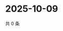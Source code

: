# 2025-10-09

共 0 条

<!-- BEGIN ZHIHUQUESTIONS -->
<!-- 最后更新时间 Thu Oct 09 2025 01:10:26 GMT+0800 (China Standard Time) -->

<!-- END ZHIHUQUESTIONS -->

